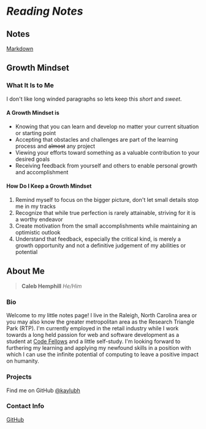 # ***Reading Notes***

## Notes

[Markdown](/markdown-notes.md)

## **Growth Mindset**

### What It Is to Me

I don't like long winded paragraphs so lets keep this *short* and *sweet*.

#### A Growth Mindset is

- Knowing that you can learn and develop no matter your current situation or starting point
- Accepting that obstacles and challenges are part of the learning process and ~~almost~~ any project
- Viewing your efforts toward something as a valuable contribution to your desired goals
- Receiving feedback from yourself and others to enable personal growth and accomplishment

#### How Do I Keep a Growth Mindset

1. Remind myself to focus on the bigger picture, don't let small details stop me in my tracks
2. Recognize that while true perfection is rarely attainable, striving for it is a worthy endeavor
3. Create motivation from the small accomplishments while maintaining an optimistic outlook
4. Understand that feedback, especially the critical kind, is merely a growth opportunity and not a definitive judgement of my abilities or potential

## **About Me**

> **Caleb Hemphill**
*He/Him*

### Bio

Welcome to my little notes page! I live in the Raleigh, North Carolina area or you may also know the greater metropolitan area as the Research Triangle Park (RTP). I'm currently employed in the retail industry while I work towards a long held passion for web and software development as a student at [Code Fellows](https://www.codefellows.org/) and a little self-study. I'm looking forward to furthering my learning and applying my newfound skills in a position with which I can use the infinite potential of computing to leave a positive impact on humanity.

### Projects

Find me on GitHub [@kaylubh](https://github.com/kaylubh)

### Contact Info

[GitHub](https://github.com/kaylubh)
